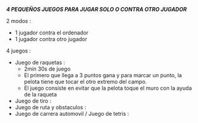 ***4 PEQUEÑOS JUEGOS PARA JUGAR SOLO O CONTRA OTRO JUGADOR***

2 modos : 
- 1 jugador contra el ordenador
- 1 jugador contra otro jugador

4 juegos : 
- Juego de raquetas :
    - 2min 30s de juego
    - El primero que llega a 3 puntos gana y para marcar un punto, la pelota tiene que tocar el otro extremo del campo. 
    - El juego consiste en evitar que la pelota toque el muro con la ayuda de la raqueta
- Juego de tiro : 
- Juego de ruta y obstaculos :
- Juego de carrera automovil / Juego de tetris :